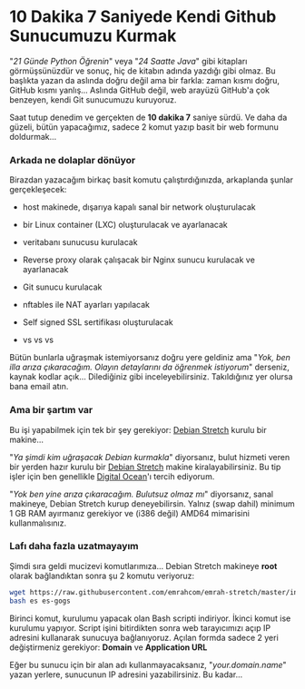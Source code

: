 10 Dakika 7 Saniyede Kendi Github Sunucumuzu Kurmak
===================================================

"*21 Günde Python Öğrenin*" veya "*24 Saatte Java*" gibi kitapları
görmüşsünüzdür ve sonuç, hiç de kitabın adında yazdığı gibi olmaz. Bu başlıkta
yazan da aslında doğru değil ama bir farkla: zaman kısmı doğru, GitHub kısmı
yanlış... Aslında GitHub değil, web arayüzü GitHub'a çok benzeyen, kendi Git
sunucumuzu kuruyoruz.

Saat tutup denedim ve gerçekten de **10 dakika 7** saniye sürdü. Ve daha da
güzeli, bütün yapacağımız, sadece 2 komut yazıp basit bir web formunu doldurmak...


### Arkada ne dolaplar dönüyor
Birazdan yazacağım birkaç basit komutu çalıştırdığınızda, arkaplanda şunlar
gerçekleşecek:

* host makinede, dışarıya kapalı sanal bir network oluşturulacak

* bir Linux container (LXC) oluşturulacak ve ayarlanacak

* veritabanı sunucusu kurulacak

* Reverse proxy olarak çalışacak bir Nginx sunucu kurulacak ve ayarlanacak

* Git sunucu kurulacak

* nftables ile NAT ayarları yapılacak

* Self signed SSL sertifikası oluşturulacak

* vs vs vs

Bütün bunlarla uğraşmak istemiyorsanız doğru yere geldiniz ama "*Yok, ben illa
arıza çıkaracağım. Olayın detaylarını da öğrenmek istiyorum*" derseniz, kaynak
kodlar açık... Dilediğiniz gibi inceleyebilirsiniz. Takıldığınız yer olursa
bana email atın.


### Ama bir şartım var
Bu işi yapabilmek için tek bir şey gerekiyor:
[Debian Stretch](https://www.debian.org/) kurulu bir makine...

"*Ya şimdi kim uğraşacak Debian kurmakla*" diyorsanız, bulut hizmeti veren bir
yerden hazır kurulu bir [Debian Stretch](https://www.debian.org/) makine
kiralayabilirsiniz. Bu tip işler için ben genellikle
[Digital Ocean](https://www.digitalocean.com/?refcode=92b0165840d8)'ı tercih
ediyorum.

"*Yok ben yine arıza çıkaracağım. Bulutsuz olmaz mı*" diyorsanız, sanal
makineye, Debian Stretch kurup deneyebilirsin. Yalnız (swap dahil) minimum 1 GB
RAM ayırmanız gerekiyor ve (i386 değil) AMD64 mimarisini kullanmalısınız.


### Lafı daha fazla uzatmayayım
Şimdi sıra geldi mucizevi komutlarımıza... Debian Stretch makineye **root**
olarak bağlandıktan sonra şu 2 komutu veriyoruz:

```bash
wget https://raw.githubusercontent.com/emrahcom/emrah-stretch/master/installer/es
bash es es-gogs
```

Birinci komut, kurulumu yapacak olan Bash scripti indiriyor. İkinci komut ise
kurulumu yapıyor. Script işini bitirdikten sonra web tarayıcımızı açıp IP
adresini kullanarak sunucuya bağlanıyoruz. Açılan formda sadece 2 yeri
değiştirmeniz gerekiyor: **Domain** ve **Application URL**

Eğer bu sunucu için bir alan adı kullanmayacaksanız, "*your.domain.name*" yazan
yerlere, sunucunun IP adresini yazabilirsiniz. Bu kadar...
